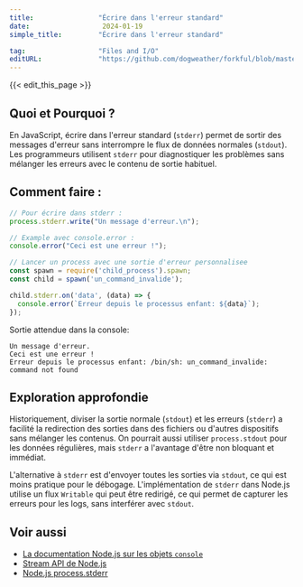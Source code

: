 ```yaml
---
title:                "Écrire dans l'erreur standard"
date:                  2024-01-19
simple_title:         "Écrire dans l'erreur standard"

tag:                  "Files and I/O"
editURL:              "https://github.com/dogweather/forkful/blob/master/content/fr/javascript/writing-to-standard-error.md"
---
```


{{< edit_this_page >}}

## Quoi et Pourquoi ?

En JavaScript, écrire dans l'erreur standard (`stderr`) permet de sortir des messages d'erreur sans interrompre le flux de données normales (`stdout`). Les programmeurs utilisent `stderr` pour diagnostiquer les problèmes sans mélanger les erreurs avec le contenu de sortie habituel.

## Comment faire :

```javascript
// Pour écrire dans stderr :
process.stderr.write("Un message d'erreur.\n");

// Example avec console.error :
console.error("Ceci est une erreur !");

// Lancer un process avec une sortie d'erreur personnalisee
const spawn = require('child_process').spawn;
const child = spawn('un_command_invalide');

child.stderr.on('data', (data) => {
  console.error(`Erreur depuis le processus enfant: ${data}`);
});
```

Sortie attendue dans la console:
```
Un message d'erreur.
Ceci est une erreur !
Erreur depuis le processus enfant: /bin/sh: un_command_invalide: command not found
```

## Exploration approfondie

Historiquement, diviser la sortie normale (`stdout`) et les erreurs (`stderr`) a facilité la redirection des sorties dans des fichiers ou d'autres dispositifs sans mélanger les contenus. On pourrait aussi utiliser `process.stdout` pour les données régulières, mais `stderr` a l'avantage d'être non bloquant et immédiat.

L'alternative à `stderr` est d'envoyer toutes les sorties via `stdout`, ce qui est moins pratique pour le débogage. L'implémentation de `stderr` dans Node.js utilise un flux `Writable` qui peut être redirigé, ce qui permet de capturer les erreurs pour les logs, sans interférer avec `stdout`.

## Voir aussi

- [La documentation Node.js sur les objets `console`](https://nodejs.org/api/console.html)
- [Stream API de Node.js](https://nodejs.org/api/stream.html)
- [Node.js process.stderr](https://nodejs.org/api/process.html#processstderr)
